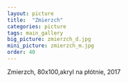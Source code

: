 ```yaml
---
layout: picture
title:  "Zmierzch"
categories: picture
tags: main_gallery
big_picture: zmierzch_d.jpg
mini_picture: zmierzch_m.jpg
order: 40
---
```

Zmierzch, 80x100,akryl na płótnie, 2017
